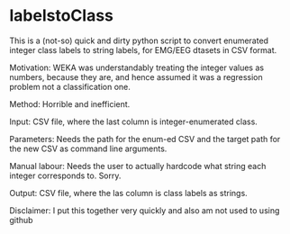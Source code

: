 # labelstoClass

This is a (not-so) quick and dirty python script to convert enumerated integer class labels to string labels, for EMG/EEG dtasets in CSV format.


Motivation: WEKA was understandably treating the integer values as numbers, because they are, and hence assumed it was a regression problem not a classification one.

Method: Horrible and inefficient.

Input: CSV file, where the last column is integer-enumerated class.

Parameters: Needs the path for the enum-ed CSV and the target path for the new CSV as command line arguments.

Manual labour: Needs the user to actually hardcode what string each integer corresponds to. Sorry.

Output: CSV file, where the las column is class labels as strings.


Disclaimer: I put this together very quickly and also am not used to using github

